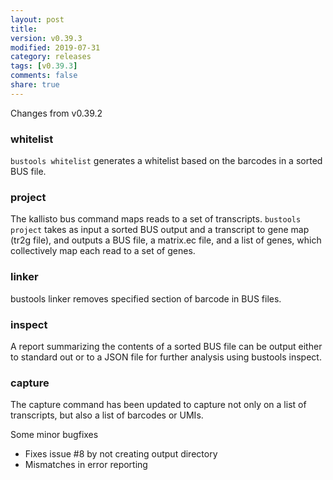 ```yaml
---
layout: post
title:
version: v0.39.3
modified: 2019-07-31
category: releases
tags: [v0.39.3]
comments: false
share: true
---
```


Changes from v0.39.2

### whitelist

`bustools whitelist` generates a whitelist based on the barcodes in a sorted BUS file.

### project

The kallisto bus command maps reads to a set of transcripts. `bustools project` takes as input a sorted BUS output and a transcript to gene map (tr2g file), and outputs a BUS file, a matrix.ec file, and a list of genes, which collectively map each read to a set of genes.

### linker

bustools linker removes specified section of barcode in BUS files.

### inspect

A report summarizing the contents of a sorted BUS file can be output either to standard out or to a JSON file for further analysis using bustools inspect.

### capture

The capture command has been updated to capture not only on a list of transcripts, but also a list of barcodes or UMIs. 

Some minor bugfixes
 
- Fixes issue #8 by not creating output directory
- Mismatches in error reporting
